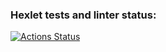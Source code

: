 ### Hexlet tests and linter status:
[![Actions Status](https://github.com/olya06/data-analytics-project-92/workflows/hexlet-check/badge.svg)](https://github.com/olya06/data-analytics-project-92/actions)
